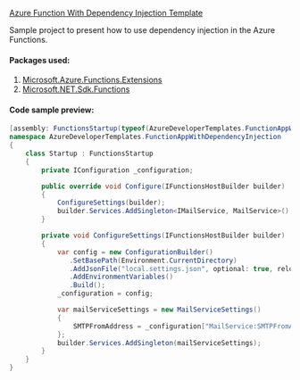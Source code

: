 [Azure Function With Dependency Injection Template](https://github.com/Daniel-Krzyczkowski/AzureDeveloperTemplates/tree/master/src/azure-function-with-dependency-injection-template)

Sample project to present how to use dependency injection in the Azure Functions.

#### Packages used:
1. [Microsoft.Azure.Functions.Extensions](https://www.nuget.org/packages/Microsoft.Azure.Functions.Extensions/)
2. [Microsoft.NET.Sdk.Functions](https://www.nuget.org/packages/Microsoft.NET.Sdk.Functions/)

#### Code sample preview:

```csharp
[assembly: FunctionsStartup(typeof(AzureDeveloperTemplates.FunctionAppWithDependencyInjection.Startup))]
namespace AzureDeveloperTemplates.FunctionAppWithDependencyInjection
{
    class Startup : FunctionsStartup
    {
        private IConfiguration _configuration;

        public override void Configure(IFunctionsHostBuilder builder)
        {
            ConfigureSettings(builder);
            builder.Services.AddSingleton<IMailService, MailService>();
        }

        private void ConfigureSettings(IFunctionsHostBuilder builder)
        {
            var config = new ConfigurationBuilder()
               .SetBasePath(Environment.CurrentDirectory)
               .AddJsonFile("local.settings.json", optional: true, reloadOnChange: true)
               .AddEnvironmentVariables()
               .Build();
            _configuration = config;

            var mailServiceSettings = new MailServiceSettings()
            {
                SMTPFromAddress = _configuration["MailService:SMTPFromAddress"]
            };
            builder.Services.AddSingleton(mailServiceSettings);
        }
    }
}
```
